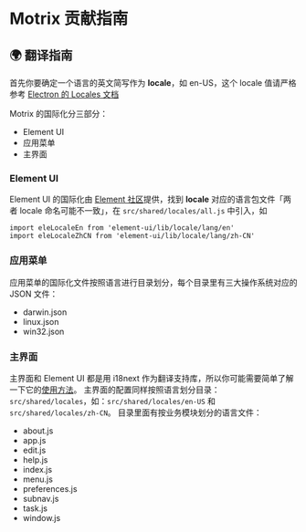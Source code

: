 # Motrix 贡献指南

## 🌍 翻译指南
首先你要确定一个语言的英文简写作为 **locale**，如 en-US，这个 locale 值请严格参考 [Electron 的 Locales 文档](https://electronjs.org/docs/api/locales)

Motrix 的国际化分三部分：
- Element UI
- 应用菜单
- 主界面

### Element UI
Element UI 的国际化由 [Element 社区](http://element.eleme.io/#/en-US/component/i18n)提供，找到 **locale** 对应的语言包文件「两者 locale 命名可能不一致」，在 `src/shared/locales/all.js` 中引入，如
```
import eleLocaleEn from 'element-ui/lib/locale/lang/en'
import eleLocaleZhCN from 'element-ui/lib/locale/lang/zh-CN'
```

### 应用菜单
应用菜单的国际化文件按照语言进行目录划分，每个目录里有三大操作系统对应的 JSON 文件：
- darwin.json
- linux.json
- win32.json

### 主界面
主界面和 Element UI 都是用 i18next 作为翻译支持库，所以你可能需要简单了解一下它的[使用方法](https://www.i18next.com/overview/getting-started)。
主界面的配置同样按照语言划分目录：`src/shared/locales`，如：`src/shared/locales/en-US` 和 `src/shared/locales/zh-CN`。
目录里面有按业务模块划分的语言文件：
- about.js
- app.js
- edit.js
- help.js
- index.js
- menu.js
- preferences.js
- subnav.js
- task.js
- window.js
